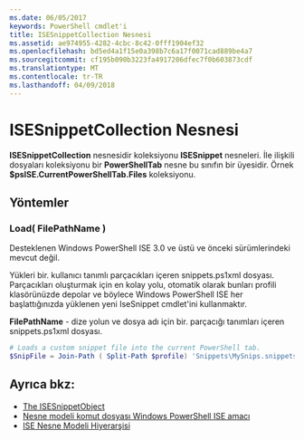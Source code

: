 ```yaml
---
ms.date: 06/05/2017
keywords: PowerShell cmdlet'i
title: ISESnippetCollection Nesnesi
ms.assetid: ae974955-4282-4cbc-8c42-0fff1904ef32
ms.openlocfilehash: bd5ed4a1f15e0a398b7c6a17f0071cad889be4a7
ms.sourcegitcommit: cf195b090b3223fa4917206dfec7f0b603873cdf
ms.translationtype: MT
ms.contentlocale: tr-TR
ms.lasthandoff: 04/09/2018
---
```

# <a name="the-isesnippetcollection-object"></a>ISESnippetCollection Nesnesi

**ISESnippetCollection** nesnesidir koleksiyonu **ISESnippet** nesneleri. İle ilişkili dosyaları koleksiyonu bir **PowerShellTab** nesne bu sınıfın bir üyesidir. Örnek **$psISE.CurrentPowerShellTab.Files** koleksiyonu.

## <a name="methods"></a>Yöntemler

### <a name="load-filepathname-"></a>Load\( FilePathName \)

Desteklenen Windows PowerShell ISE 3.0 ve üstü ve önceki sürümlerindeki mevcut değil.

Yükleri bir. kullanıcı tanımlı parçacıkları içeren snippets.ps1xml dosyası. Parçacıkları oluşturmak için en kolay yolu, otomatik olarak bunları profili klasörünüzde depolar ve böylece Windows PowerShell ISE her başlattığınızda yüklenen yeni IseSnippet cmdlet'ini kullanmaktır.

**FilePathName** - dize yolun ve dosya adı için bir. parçacığı tanımları içeren snippets.ps1xml dosyası.

```powershell
# Loads a custom snippet file into the current PowerShell tab.
$SnipFile = Join-Path ( Split-Path $profile) 'Snippets\MySnips.snippets.ps1xml' $psISE.CurrentPowerShellTab.Snippets.Add($SnipPath)
```

## <a name="see-also"></a>Ayrıca bkz:

- [The ISESnippetObject](The-ISESnippetObject.md)
- [Nesne modeli komut dosyası Windows PowerShell ISE amacı](Purpose-of-the-Windows-PowerShell-ISE-Scripting-Object-Model.md)
- [ISE Nesne Modeli Hiyerarşisi](The-ISE-Object-Model-Hierarchy.md)
